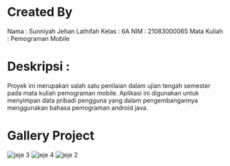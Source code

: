 # Created By
Nama : Sunniyah Jehan Lathifah
Kelas : 6A
NIM : 21083000065
Mata Kuliah : Pemograman Mobile

# Deskripsi :
Proyek ini merupakan salah satu penilaian dalam ujian tengah semester pada mata kuliah pemograman mobile. 
Aplikasi ini digunakan untuk menyimpan data pribadi pengguna yang dalam pengembangannya menggunakan bahasa pemograman android java.

# Gallery Project 
![jeje 3](https://github.com/Xzentt/UTS_Pemograman_Mobile_6A/assets/138210813/5983fada-b26c-44cf-9e14-b9ecf74d550a)
![jeje 4](https://github.com/Xzentt/UTS_Pemograman_Mobile_6A/assets/138210813/64fad367-bf0d-4228-a0ed-763a29ea6ccf)
![jeje 2](https://github.com/Xzentt/UTS_Pemograman_Mobile_6A/assets/138210813/090f5339-93cb-4bd1-9fb4-5c329daa5019)



